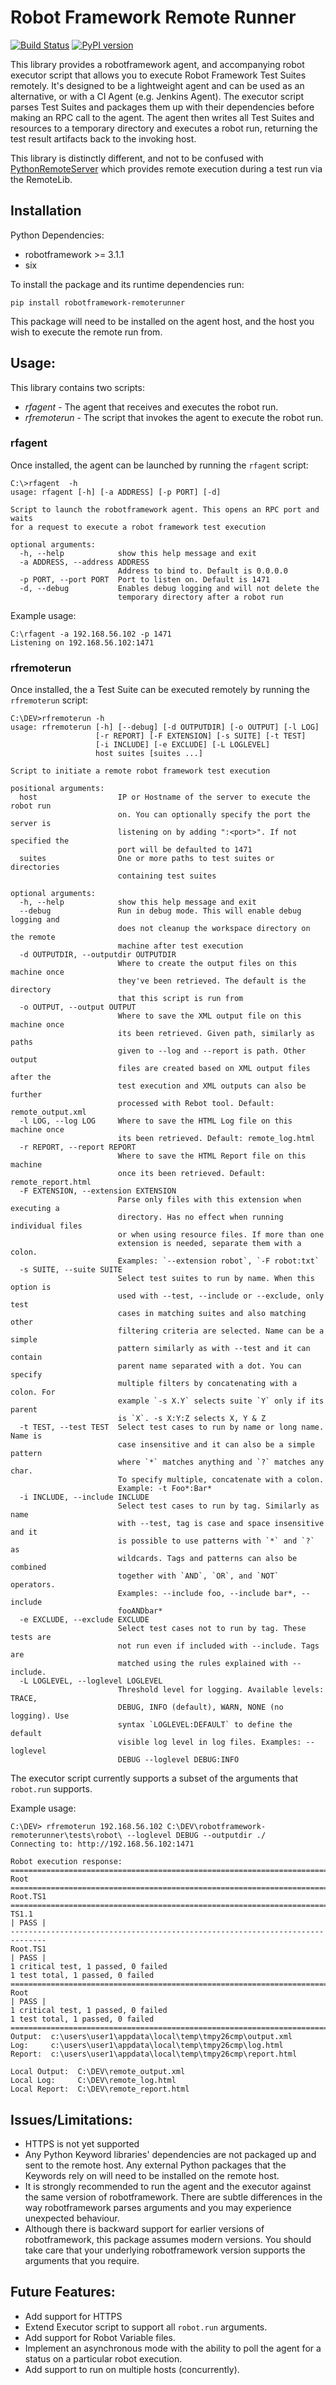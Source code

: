 # Robot Framework Remote Runner

[![Build Status](https://github.com/chrisBrookes93/robotframework-remoterunner/workflows/CI/badge.svg?branch=master)](https://github.com/chrisBrookes93/robotframework-remoterunner/actions)
[![PyPI version](https://badge.fury.io/py/robotframework-remoterunner.svg)](https://badge.fury.io/py/robotframework-remoterunner)

This library provides a robotframework agent,
and accompanying robot executor script that allows you to execute Robot Framework Test Suites remotely.
It's designed to be a lightweight agent and can be used as an alternative,
or with a CI Agent (e.g. Jenkins Agent). The executor script parses Test Suites and packages them up with their dependencies before making an RPC call to the agent.
The agent then writes all Test Suites and resources to a temporary directory and executes a robot run,
returning the test result artifacts back to the invoking host.

This library is distinctly different, and not to be confused with [PythonRemoteServer](https://github.com/robotframework/PythonRemoteServer) 
which provides remote execution during a test run via the RemoteLib.

## Installation

Python Dependencies:
* robotframework >= 3.1.1
* six

To install the package and its runtime dependencies run:
```text
pip install robotframework-remoterunner
```
This package will need to be installed on the agent host, and the host you wish to execute the remote run from.

## Usage:
This library contains two scripts:
* *rfagent* - The agent that receives and executes the robot run.
* *rfremoterun* - The script that invokes the agent to execute the robot run.

### rfagent

Once installed, the agent can be launched by running the ```rfagent``` script:
```text
C:\>rfagent  -h
usage: rfagent [-h] [-a ADDRESS] [-p PORT] [-d]

Script to launch the robotframework agent. This opens an RPC port and waits
for a request to execute a robot framework test execution

optional arguments:
  -h, --help            show this help message and exit
  -a ADDRESS, --address ADDRESS
                        Address to bind to. Default is 0.0.0.0
  -p PORT, --port PORT  Port to listen on. Default is 1471
  -d, --debug           Enables debug logging and will not delete the
                        temporary directory after a robot run
```
Example usage:
```text
C:\rfagent -a 192.168.56.102 -p 1471
Listening on 192.168.56.102:1471
```

### rfremoterun
Once installed, the a Test Suite can be executed remotely by running the ```rfremoterun``` script:
```text
C:\DEV>rfremoterun -h
usage: rfremoterun [-h] [--debug] [-d OUTPUTDIR] [-o OUTPUT] [-l LOG]
                   [-r REPORT] [-F EXTENSION] [-s SUITE] [-t TEST]
                   [-i INCLUDE] [-e EXCLUDE] [-L LOGLEVEL]
                   host suites [suites ...]

Script to initiate a remote robot framework test execution

positional arguments:
  host                  IP or Hostname of the server to execute the robot run
                        on. You can optionally specify the port the server is
                        listening on by adding ":<port>". If not specified the
                        port will be defaulted to 1471
  suites                One or more paths to test suites or directories
                        containing test suites

optional arguments:
  -h, --help            show this help message and exit
  --debug               Run in debug mode. This will enable debug logging and
                        does not cleanup the workspace directory on the remote
                        machine after test execution
  -d OUTPUTDIR, --outputdir OUTPUTDIR
                        Where to create the output files on this machine once
                        they've been retrieved. The default is the directory
                        that this script is run from
  -o OUTPUT, --output OUTPUT
                        Where to save the XML output file on this machine once
                        its been retrieved. Given path, similarly as paths
                        given to --log and --report is path. Other output
                        files are created based on XML output files after the
                        test execution and XML outputs can also be further
                        processed with Rebot tool. Default: remote_output.xml
  -l LOG, --log LOG     Where to save the HTML Log file on this machine once
                        its been retrieved. Default: remote_log.html
  -r REPORT, --report REPORT
                        Where to save the HTML Report file on this machine
                        once its been retrieved. Default: remote_report.html
  -F EXTENSION, --extension EXTENSION
                        Parse only files with this extension when executing a
                        directory. Has no effect when running individual files
                        or when using resource files. If more than one
                        extension is needed, separate them with a colon.
                        Examples: `--extension robot`, `-F robot:txt`
  -s SUITE, --suite SUITE
                        Select test suites to run by name. When this option is
                        used with --test, --include or --exclude, only test
                        cases in matching suites and also matching other
                        filtering criteria are selected. Name can be a simple
                        pattern similarly as with --test and it can contain
                        parent name separated with a dot. You can specify
                        multiple filters by concatenating with a colon. For
                        example `-s X.Y` selects suite `Y` only if its parent
                        is `X`. -s X:Y:Z selects X, Y & Z
  -t TEST, --test TEST  Select test cases to run by name or long name. Name is
                        case insensitive and it can also be a simple pattern
                        where `*` matches anything and `?` matches any char.
                        To specify multiple, concatenate with a colon.
                        Example: -t Foo*:Bar*
  -i INCLUDE, --include INCLUDE
                        Select test cases to run by tag. Similarly as name
                        with --test, tag is case and space insensitive and it
                        is possible to use patterns with `*` and `?` as
                        wildcards. Tags and patterns can also be combined
                        together with `AND`, `OR`, and `NOT` operators.
                        Examples: --include foo, --include bar*, --include
                        fooANDbar*
  -e EXCLUDE, --exclude EXCLUDE
                        Select test cases not to run by tag. These tests are
                        not run even if included with --include. Tags are
                        matched using the rules explained with --include.
  -L LOGLEVEL, --loglevel LOGLEVEL
                        Threshold level for logging. Available levels: TRACE,
                        DEBUG, INFO (default), WARN, NONE (no logging). Use
                        syntax `LOGLEVEL:DEFAULT` to define the default
                        visible log level in log files. Examples: --loglevel
                        DEBUG --loglevel DEBUG:INFO

```
The executor script currently supports a subset of the arguments that ```robot.run``` supports.

Example usage:
```text
C:\DEV> rfremoterun 192.168.56.102 C:\DEV\robotframework-remoterunner\tests\robot\ --loglevel DEBUG --outputdir ./
Connecting to: http://192.168.56.102:1471

Robot execution response:
==============================================================================
Root
==============================================================================
Root.TS1
==============================================================================
TS1.1                                                                 | PASS |
------------------------------------------------------------------------------
Root.TS1                                                              | PASS |
1 critical test, 1 passed, 0 failed
1 test total, 1 passed, 0 failed
==============================================================================
Root                                                                  | PASS |
1 critical test, 1 passed, 0 failed
1 test total, 1 passed, 0 failed
==============================================================================
Output:  c:\users\user1\appdata\local\temp\tmpy26cmp\output.xml
Log:     c:\users\user1\appdata\local\temp\tmpy26cmp\log.html
Report:  c:\users\user1\appdata\local\temp\tmpy26cmp\report.html

Local Output:  C:\DEV\remote_output.xml
Local Log:     C:\DEV\remote_log.html
Local Report:  C:\DEV\remote_report.html
```

## Issues/Limitations:
- HTTPS is not yet supported
- Any Python Keyword libraries' dependencies are not packaged up and sent to the remote host.
  Any external Python packages that the Keywords rely on will need to be installed on the remote host.
- It is strongly recommended to run the agent and the executor against the same version of robotframework.
There are subtle differences in the way robotframework parses arguments and you may experience unexpected behaviour.
- Although there is backward support for earlier versions of robotframework, this package assumes modern versions. 
You should take care that your underlying robotframework version supports the arguments that you require.

## Future Features:
- Add support for HTTPS
- Extend Executor script to support all ```robot.run``` arguments.
- Add support for Robot Variable files.
- Implement an asynchronous mode with the ability to poll the agent for a status on a particular robot execution.
- Add support to run on multiple hosts (concurrently).
